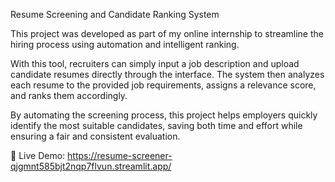 Resume Screening and Candidate Ranking System

This project was developed as part of my online internship to streamline the hiring process using automation and intelligent ranking.

With this tool, recruiters can simply input a job description and upload candidate resumes directly through the interface. The system then analyzes each resume to the provided job requirements, assigns a relevance score, and ranks them accordingly.

By automating the screening process, this project helps employers quickly identify the most suitable candidates, saving both time and effort while ensuring a fair and consistent evaluation.

🔗 Live Demo: https://resume-screener-qjgmnt585bjt2nqp7flvun.streamlit.app/
